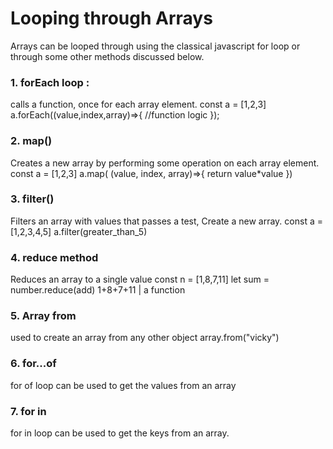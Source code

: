 # Looping through Arrays 
Arrays can be looped through using the classical javascript for loop or through some other methods discussed below.

### 1. forEach loop :
calls a function, once for each array element.
  const a = [1,2,3]
  a.forEach((value,index,array)=>{
    //function logic
  });

### 2. map()  
Creates a new array by performing some operation on each array element.
  const a = [1,2,3]
  a.map( (value, index, array)=>{
    return value*value
  })

### 3. filter() 
Filters an array with values that passes a test, Create a new array.
  const a = [1,2,3,4,5]
        a.filter(greater_than_5)

### 4. reduce method 
Reduces an array to a single value
  const n = [1,8,7,11]
  let sum = number.reduce(add)
      1+8+7+11            | a function

### 5. Array from 
used to create an array from any other object
  array.from("vicky")

### 6. for...of
for of loop can be used to get the values from an array

### 7. for in 
for in loop can be used to get the keys from an array.